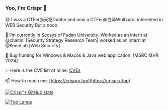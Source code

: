 ### Yoo, I'm Crispr 👋

<!--
**crisprss/crisprss** is a ✨ _special_ ✨ repository because its `README.md` (this file) appears on your GitHub profile.

Here are some ideas to get you started:

- 🔭 I’m currently working on ...
- 🌱 I’m currently learning ...
- 👯 I’m looking to collaborate on ...
- 🤔 I’m looking for help with ...
- 💬 Ask me about ...
- 📫 How to reach me: ...
- 😄 Pronouns: ...
- ⚡ Fun fact: ...
-->
😄 I was a CTFer@天枢Dubhe and now a CTFer@白泽Whitzard, interested in WEB Security But a noob

🔭 I’m currently in Secsys of Fudan University. 
   Worked as an intern at @chaitin. [Security Strategy Research Team]
   worked as an intern at @KeenLab [Web Security] 

🌱 Bug hunting for Windows & Macos & Java web application. [MSRC MVR 2024]

✨ Here is the CVE list of mine: [CVEs](https://github.com/crisprss/CVEs)


📫 How to reach me: [https://crisprx.top](https://crisprx.top)

[![Crispr's GitHub stats](https://github-readme-stats.vercel.app/api?username=crisprss&show_icons=true&theme=tokyonight)](https://github.com/anuraghazra/github-readme-stats)

[![Top Langs](https://github-readme-stats.vercel.app/api/top-langs/?username=crisprss&layout=compact&theme=tokyonight&hide=lua)](https://github.com/anuraghazra/github-readme-stats)
